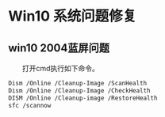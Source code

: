 Win10 系统问题修复
=====

## win10 2004蓝屏问题
&emsp;&emsp;打开cmd执行如下命令。
```bash
Dism /Online /Cleanup-Image /ScanHealth
Dism /Online /Cleanup-Image /CheckHealth
DISM /Online /Cleanup-image /RestoreHealth
sfc /scannow
```
